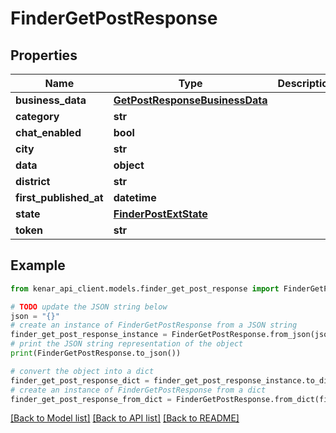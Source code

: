 # FinderGetPostResponse


## Properties

Name | Type | Description | Notes
------------ | ------------- | ------------- | -------------
**business_data** | [**GetPostResponseBusinessData**](GetPostResponseBusinessData.md) |  | [optional] 
**category** | **str** |  | [optional] 
**chat_enabled** | **bool** |  | [optional] 
**city** | **str** |  | [optional] 
**data** | **object** |  | [optional] 
**district** | **str** |  | [optional] 
**first_published_at** | **datetime** |  | [optional] 
**state** | [**FinderPostExtState**](FinderPostExtState.md) |  | [optional] 
**token** | **str** |  | [optional] 

## Example

```python
from kenar_api_client.models.finder_get_post_response import FinderGetPostResponse

# TODO update the JSON string below
json = "{}"
# create an instance of FinderGetPostResponse from a JSON string
finder_get_post_response_instance = FinderGetPostResponse.from_json(json)
# print the JSON string representation of the object
print(FinderGetPostResponse.to_json())

# convert the object into a dict
finder_get_post_response_dict = finder_get_post_response_instance.to_dict()
# create an instance of FinderGetPostResponse from a dict
finder_get_post_response_from_dict = FinderGetPostResponse.from_dict(finder_get_post_response_dict)
```
[[Back to Model list]](../README.md#documentation-for-models) [[Back to API list]](../README.md#documentation-for-api-endpoints) [[Back to README]](../README.md)


